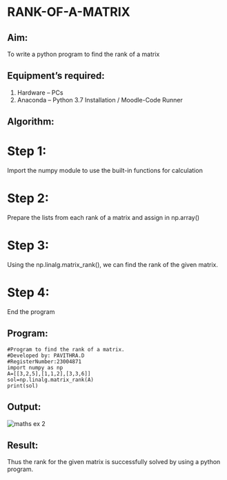 # RANK-OF-A-MATRIX
## Aim:
To write a python program to find the rank of a matrix
## Equipment’s required:
1. 	Hardware – PCs
2. 	Anaconda – Python 3.7 Installation / Moodle-Code Runner
## Algorithm:
# Step 1:
Import the numpy module to use the built-in functions for calculation

# Step 2:
Prepare the lists from each rank of a matrix and assign in np.array()

# Step 3:
Using the np.linalg.matrix_rank(), we can find the rank of the given matrix.

# Step 4:
End the program
## Program:
``````
#Program to find the rank of a matrix.
#Developed by: PAVITHRA.D
#RegisterNumber:23004871
import numpy as np
A=[[3,2,5],[1,1,2],[3,3,6]]
sol=np.linalg.matrix_rank(A)
print(sol)
``````
## Output:
![maths ex 2](https://github.com/PavithraD23004871/RANK-OF-A-MATRIX/assets/138955967/a79ab606-bf6f-4a5b-a7c7-0cf7eec48495)

## Result:
Thus the rank for the given matrix is successfully solved by  using a python program.

